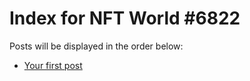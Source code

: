 # Index for NFT World #6822
Posts will be displayed in the order below:

- [Your first post](./001-first.md)

